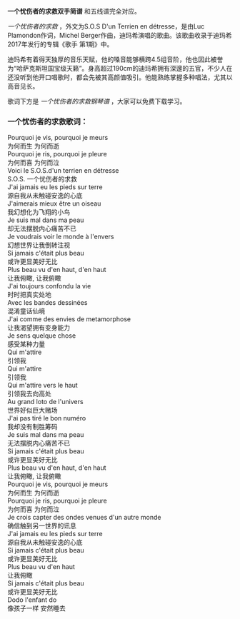 

**一个忧伤者的求救双手简谱** 和五线谱完全对应。

_一个忧伤者的求救_ ，外文为S.O.S D'un Terrien en détresse，是由Luc Plamondon作词，Michel
Berger作曲，迪玛希演唱的歌曲。该歌曲收录于迪玛希2017年发行的专辑《歌手 第1期》中。

迪玛希有着得天独厚的音乐天赋，他的嗓音能够横跨4.5组音阶，他也因此被誉为“哈萨克斯坦国宝级天籁”。身高超过190cm的迪玛希拥有深邃的五官，不少人在还没听到他开口唱歌时，都会先被其高颜值吸引。他能熟练掌握多种唱法，尤其以高音见长。

歌词下方是 _一个忧伤者的求救钢琴谱_ ，大家可以免费下载学习。

### 一个忧伤者的求救歌词：

Pourquoi je vis, pourquoi je meurs  
为何而生 为何而逝  
Pourquoi je ris, pourquoi je pleure  
为何而喜 为何而泣  
Voici le S.O.S.d'un terrien en détresse  
S.O.S. 一个忧伤者的求救  
J'ai jamais eu les pieds sur terre  
源自我从未触碰安逸的心底  
J'aimerais mieux être un oiseau  
我幻想化为飞翔的小鸟  
Je suis mal dans ma peau  
却无法摆脱内心痛苦不已  
Je voudrais voir le monde à l'envers  
幻想世界让我倒转注视  
Si jamais c'était plus beau  
或许更显美好无比  
Plus beau vu d'en haut, d'en haut  
让我俯瞰, 让我俯瞰  
J'ai toujours confondu la vie  
时时把真实处地  
Avec les bandes dessinées  
混淆童话仙境  
J'ai comme des envies de metamorphose  
让我渴望拥有变身能力  
Je sens quelque chose  
感受某种力量  
Qui m'attire  
引领我  
Qui m'attire  
引领我  
Qui m'attire vers le haut  
引领我去向高处  
Au grand loto de l'univers  
世界好似巨大赌场  
J'ai pas tiré le bon numéro  
我却没有制胜筹码  
Je suis mal dans ma peau  
无法摆脱内心痛苦不已  
Si jamais c'était plus beau  
或许更显美好无比  
Plus beau vu d'en haut, d'en haut  
让我俯瞰, 让我俯瞰  
Pourquoi je vis, pourquoi je meurs  
为何而生 为何而逝  
Pourquoi je ris, pourquoi je pleure  
为何而喜 为何而泣  
Je crois capter des ondes venues d'un autre monde  
确信触到另一世界的讯息  
J'ai jamais eu les pieds sur terre  
源自我从未触碰安逸的心底  
Si jamais c'était plus beau  
或许更显美好无比  
Plus beau vu d'en haut  
让我俯瞰  
Si jamais c'était plus beau  
或许更显美好无比  
Dodo l'enfant do  
像孩子一样 安然睡去

